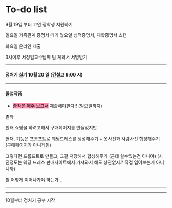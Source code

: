 # To-do list

9월 19일 부터
고연 장학생 지원하기

일요일 가족관계 증명서 떼기
월요일 성적증명서, 재학증명서 스캔

화요일 온라인 제출

3시이후 서정일교수님께 팀 계획서 서명받기

----

#### 정처기 실기 10월 20 일 (건설고 9:00 시)

----

#### 졸업작품

- <mark style="background: #FF5582A6;">졸작은 매주 보고서</mark> 제출해야한다!! (일요일까지)

졸작

원래 쇼핑몰 하려고해서 구매페이지를 만들었지만

현재, 기능은 프롬프트로 웨딩드레스를 생성해주기 + 옷사진과 사람사진 합성해주기
(구매페이지가 아니게됨)

그렇다면 프롬프트로 만들고, 그걸 저장해서 합성해주기 (근데 살수있는건 아니야)
(사진정도는 웨딩 드레스 판매사이트에서 가져와서 해도 상관없지.? 직접 입어보는게 아니니까)

뭘 어떻게 이어나가야 하는가...


----



----

10월부터 정처기 공부 시작
